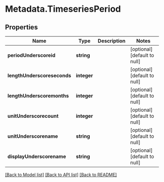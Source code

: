 # Metadata.TimeseriesPeriod

## Properties
Name | Type | Description | Notes
------------ | ------------- | ------------- | -------------
**periodUnderscoreid** | **string** |  | [optional] [default to null]
**lengthUnderscoreseconds** | **integer** |  | [optional] [default to null]
**lengthUnderscoremonths** | **integer** |  | [optional] [default to null]
**unitUnderscorecount** | **integer** |  | [optional] [default to null]
**unitUnderscorename** | **string** |  | [optional] [default to null]
**displayUnderscorename** | **string** |  | [optional] [default to null]

[[Back to Model list]](../README.md#documentation-for-models) [[Back to API list]](../README.md#documentation-for-api-endpoints) [[Back to README]](../README.md)


